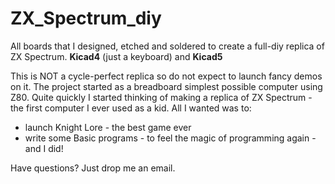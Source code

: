 # ZX_Spectrum_diy

All boards that I designed, etched and soldered to create a full-diy replica of ZX Spectrum.
**Kicad4** (just a keyboard) and **Kicad5**

This is NOT a cycle-perfect replica so do not expect to launch fancy demos on it. 
The project started as a breadboard simplest possible computer using Z80. Quite quickly I started thinking of making a replica of ZX Spectrum - the first computer I ever used as a kid. All I wanted was to:

- launch Knight Lore - the best game ever
- write some Basic programs - to feel the magic of programming again - and I did!

Have questions? Just drop me an email.
